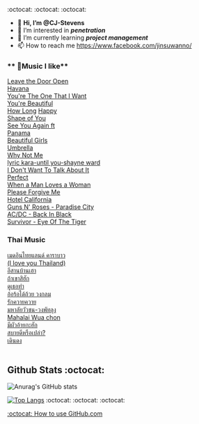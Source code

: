 :octocat: :octocat: :octocat:
- 👋 **Hi, I’m @CJ-Stevens**
- 👀 I’m interested in **_penetration_**
- 🌱 I’m currently learning **_project management_**
- 📫 How to reach me https://www.facebook.com/jinsuwanno/
### ** 🎼Music I like**<br>
[Leave the Door Open](https://www.youtube.com/watch?v=adLGHcj_fmA)<br>
[Havana](https://www.youtube.com/watch?v=EBwKMzoprvE)<br>
[You're The One That I Want](https://www.youtube.com/watch?v=7oKPYe53h78)<br>
[You're Beautiful](https://www.youtube.com/watch?v=oofSnsGkops)<br>
[How Long](https://www.youtube.com/watch?v=CwfoyVa980U)
[Happy](https://www.youtube.com/watch?v=ZbZSe6N_BXs)<br>
[Shape of You](https://www.youtube.com/watch?v=JGwWNGJdvx8&list=RDJGwWNGJdvx8&start_radio=1&rv=JGwWNGJdvx8&t=11)<br>
[See You Again ft](https://www.youtube.com/watch?v=RgKAFK5djSk)<br>
[Panama](https://www.youtube.com/watch?v=tMmMTdc7RE0)<br>
[Beautiful Girls](https://www.youtube.com/watch?v=MrTz5xjmso4)<br>
[Umbrella](https://www.youtube.com/watch?v=CvBfHwUxHIk)<br>
[Why Not Me](https://www.youtube.com/watch?v=sGkQxFEi6AU)<br>
[lyric kara-until you-shayne ward](https://www.youtube.com/watch?v=7-HM5jdSfqg)<br>
[I Don't Want To Talk About It](https://www.youtube.com/watch?v=w46bWxS9IjY)<br>
[Perfect](https://www.youtube.com/watch?v=2Vv-BfVoq4g&list=RDJGwWNGJdvx8&index=2)<br>
[When a Man Loves a Woman](https://www.youtube.com/watch?v=MUuNDb-nm5M)<br>
[Please Forgive Me](https://www.youtube.com/watch?v=9EHAo6rEuas)<br>
[Hotel California](https://www.youtube.com/watch?v=EBwKMzoprvE)<br>
[Guns N' Roses - Paradise City](https://www.youtube.com/watch?v=Rbm6GXllBiw&list=PLkjTTfaqDiFK86qfQMEXKlk4IUqbBCJhg&index=4)<br>
[AC/DC - Back In Black](https://www.youtube.com/watch?v=pAgnJDJN4VA)<br>
[Survivor - Eye Of The Tiger](https://www.youtube.com/watch?v=btPJPFnesV4)<br>

### Thai Music
[เมดอินไทยแลนด์ คาราบาว](https://www.youtube.com/watch?v=fVdOqSbkDoo&list=RDfVdOqSbkDoo&start_radio=1)<br>
[(I love you Thailand)](https://www.youtube.com/watch?v=WXsV_ZKHcm4)<br>
[อีสานบ้านเฮา](https://www.youtube.com/watch?v=RhfjIUjiAkU)<br>
[ถ้าเขาสิฮัก](https://www.youtube.com/watch?v=e7Zip5_auIw)<br>
[ดูเธอทำ](https://www.youtube.com/watch?v=Dmhg_zFMvIY&list=RD5kTa3EFX7lQ&index=15)<br>
[อ้อร้อได้ถ้วย วงกลม](https://www.youtube.com/watch?v=5kTa3EFX7lQ&list=RD5kTa3EFX7lQ&start_radio=1)<br>
[รักควายควาย](https://www.youtube.com/watch?v=45c2yaZesCA&list=RD5kTa3EFX7lQ&index=23)<br>
[มหาลัยวัวชน-วงพัทลุง](https://www.youtube.com/watch?v=O4LPMp1qTSg)<br>
[Mahalai Wua chon](https://www.youtube.com/watch?v=vwOOqIow6dM)<br>
[มีผัวอ้ายกะฮัก](https://www.youtube.com/watch?v=UDnGdoO1mPw)<br>
[สบายดีหรือเปล่า?](https://www.youtube.com/watch?v=CpyPFfWYm5o)<br>
[เดินดง](https://www.youtube.com/watch?v=U1YvRG45eS4)<br>
[]()<br>
## Github Stats :octocat:

![Anurag's GitHub stats](https://github-readme-stats.vercel.app/api?username=CJ-Stevens&show_icons=true&theme=radical)

[![Top Langs](https://github-readme-stats.vercel.app/api/top-langs/?username=CJ-Stevens&langs_count=8)](https://github.com/anuraghazra/github-readme-stats)
:octocat: :octocat: :octocat:
<!---
CJ-Stevens/Chenchira is a ✨ special ✨ repository because its `README.md` (this file) appears on your GitHub profile.
You can click the Preview link to take a look at your changes.
--->
[:octocat: How to use GitHub.com](https://docs.github.com/en/github)
